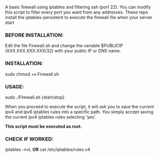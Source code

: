 A basic firewall using iptables and filtering ssh (port 22).
You can modify this script to filter every port you want from any addresses.
These repo install the iptables-persistent to execute the firewall file when your server start

### BEFORE INSTALLATION:
Edit the file Firewall.sh and change the variable $PUBLICIP (XXX.XXX.XXX.XXX/32) with your public IP or DNS name. 

### INSTALLATION:
sudo chmod +x Firewall.sh

### USAGE:
sudo ./Firewall.sh {start/stop}

When you proceed to execute the script, it will ask you to save the current ipv4 and ipv6 iptables rules into a specific path.
You simply accept saving the current ipv4 iptables rules selecting 'yes'.

**This script must be executed as root.**

### CHECK IF WORKED:
iptables -nvL **OR** cat /etc/iptables/rules.v4
